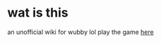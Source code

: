 # wat is this
an unofficial wiki for wubby lol
play the game [here](https://www.roblox.com/games/12519560096/LOGS-Wubby)

